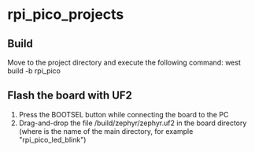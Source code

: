 # rpi_pico_projects
## Build
Move to the project directory and execute the following command:
west build -b rpi_pico
## Flash the board with UF2
1. Press the BOOTSEL button while connecting the board to the PC
2. Drag-and-drop the file <project>/build/zephyr/zephyr.uf2 in the board directory (where <project> is the name of the main directory, for example "rpi_pico_led_blink")
